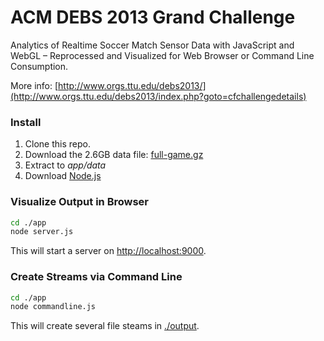 # ACM DEBS 2013 Grand Challenge

Analytics of Realtime Soccer Match Sensor Data with JavaScript and WebGL – Reprocessed and Visualized for Web Browser or Command Line Consumption.

More info: [http://www.orgs.ttu.edu/debs2013/](http://www.orgs.ttu.edu/debs2013/index.php?goto=cfchallengedetails)

### Install

1. Clone this repo.
2. Download the 2.6GB data file: [full-game.gz](http://lafayette.tosm.ttu.edu/debs2013/grandchallenge/full-game.gz)
3. Extract to _app/data_
4. Download [Node.js](http://nodejs.org/download/)

### Visualize Output in Browser

```sh
cd ./app
node server.js
```

This will start a server on [http://localhost:9000](http://localhost:9000).

### Create Streams via Command Line

```sh
cd ./app
node commandline.js
```

This will create several file steams in [./output](./output).